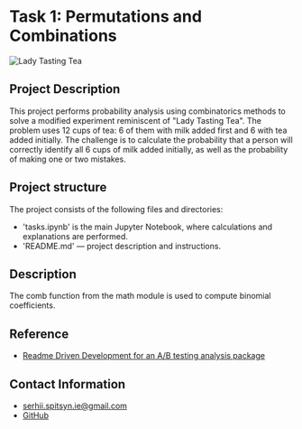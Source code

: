# Task 1: Permutations and Combinations
![Lady Tasting Tea](https://e10v.me/tea-tasting-rdd/lady-tasting-tea-small.png)

## Project Description 
This project performs probability analysis using combinatorics methods to solve a modified experiment reminiscent of "Lady Tasting Tea". The problem uses 12 cups of tea: 6 of them with milk added first and 6 with tea added initially. The challenge is to calculate the probability that a person will correctly identify all 6 cups of milk added initially, as well as the probability of making one or two mistakes.

## Project structure
The project consists of the following files and directories:
- 'tasks.ipynb' is the main Jupyter Notebook, where calculations and explanations are performed.
- 'README.md' — project description and instructions.

## Description
The comb function from the math module is used to compute binomial coefficients.

## Reference
- [Readme Driven Development for an A/B testing analysis package](https://e10v.me/tea-tasting-rdd/)


## Contact Information
- <serhii.spitsyn.ie@gmail.com>
- [GitHub](https://github.com/ShamansIT)

